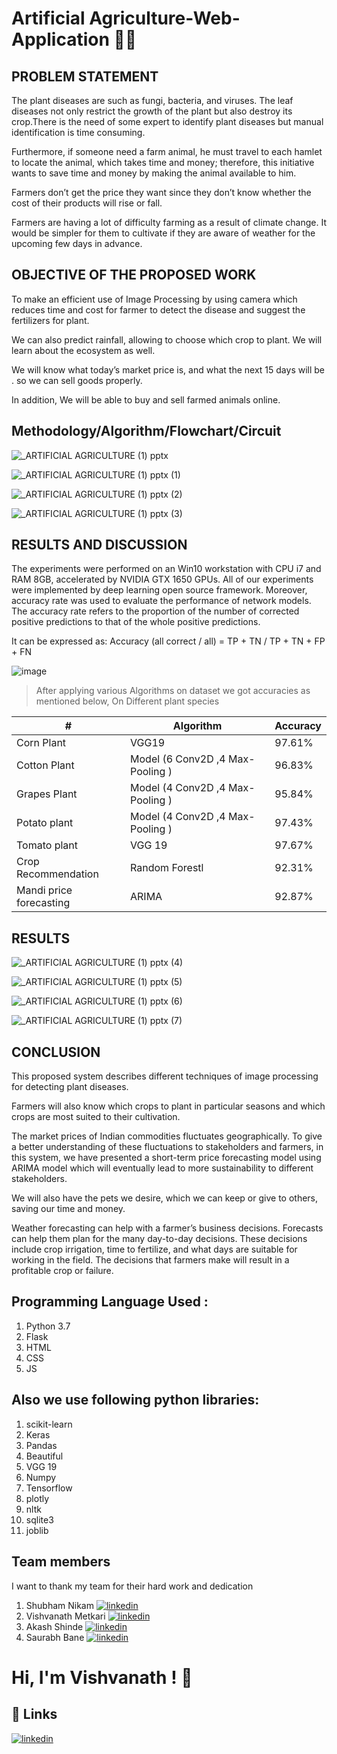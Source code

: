 # Artificial Agriculture-Web-Application 🧑‍🌾

## PROBLEM STATEMENT

The plant diseases are such as fungi, bacteria, and viruses. The leaf diseases not only restrict the growth
of the plant but also destroy its crop.There is the need of some expert to identify plant diseases but manual identification is time consuming.

Furthermore, if someone need a farm animal, he must travel to each hamlet to locate the animal, which
takes time and money; therefore, this initiative wants to save time and money by making the animal
available to him.

Farmers don’t get the price they want since they don’t know whether the cost of their products will rise
or fall.

Farmers are having a lot of difficulty farming as a result of climate change. It would be simpler for them
to cultivate if they are aware of weather for the upcoming few days in advance.


## OBJECTIVE OF THE PROPOSED WORK

To make an efficient use of Image Processing by using camera which reduces time and cost for farmer to
detect the disease and suggest the fertilizers for plant.

We can also predict rainfall, allowing to choose which crop to plant. We will learn about the ecosystem
as well.

We will know what today’s market price is, and what the next 15 days will be . so we can sell goods
properly.

In addition, We will be able to buy and sell farmed animals online.


## Methodology/Algorithm/Flowchart/Circuit


![_ARTIFICIAL AGRICULTURE (1) pptx](https://user-images.githubusercontent.com/63738852/183290990-1ac57a24-5ccb-4fd8-a788-45fe8ac7d7eb.jpg)

![_ARTIFICIAL AGRICULTURE (1) pptx (1)](https://user-images.githubusercontent.com/63738852/183290995-b858b931-91c2-477f-b433-dac1f40ea35b.jpg)

![_ARTIFICIAL AGRICULTURE (1) pptx (2)](https://user-images.githubusercontent.com/63738852/183291002-143251b7-982c-40b9-84fc-be88233ca687.jpg)

![_ARTIFICIAL AGRICULTURE (1) pptx (3)](https://user-images.githubusercontent.com/63738852/183291013-ac3c0af0-3686-4a6a-bcf4-4b21f28edda5.jpg)


## RESULTS AND DISCUSSION
The experiments were performed on an Win10 workstation with CPU i7 and RAM 8GB, accelerated by NVIDIA GTX 1650 GPUs.
 All of our experiments were implemented by deep learning open source framework. Moreover, accuracy rate was used to evaluate the performance of network models. The accuracy rate refers to the proportion of the number of corrected positive predictions to that of the whole positive predictions. 
 
 It can be expressed as:
                            Accuracy (all correct / all) = TP + TN / TP + TN + FP + FN
                                                  
                                                  
![image](https://user-images.githubusercontent.com/63738852/183291228-bc24e4a3-1358-40b9-a1ea-f688490dad85.png)      


> After applying various  Algorithms on dataset we got accuracies as mentioned below, On Different plant species 

                            
| #             | Algorithm     | Accuracy      |
| ------------- | ------------- | ------------- |
| Corn Plant    | VGG19         |           97.61%    |
|Cotton Plant   | Model (6 Conv2D ,4 Max-Pooling )  |       96.83%        |
| Grapes Plant  | Model (4 Conv2D ,4 Max-Pooling )  |        95.84%       |
| Potato plant  | Model (4 Conv2D ,4 Max-Pooling )  |        97.43%       |
| Tomato plant  | VGG 19         |        97.67%       |
|Crop Recommendation  | Random Forestl  |       92.31%        |
|Mandi price forecasting | ARIMA  |       92.87%        |


## RESULTS


![_ARTIFICIAL AGRICULTURE (1) pptx (4)](https://user-images.githubusercontent.com/63738852/183291018-2d24a733-b5fc-4b77-bcb3-ae496726d174.jpg)

![_ARTIFICIAL AGRICULTURE (1) pptx (5)](https://user-images.githubusercontent.com/63738852/183291024-5d981a25-127d-4b7a-892b-5bf6ba89f13a.jpg)

![_ARTIFICIAL AGRICULTURE (1) pptx (6)](https://user-images.githubusercontent.com/63738852/183291029-3e0f2550-33b2-4313-81a6-7a6966823817.jpg)

![_ARTIFICIAL AGRICULTURE (1) pptx (7)](https://user-images.githubusercontent.com/63738852/183291033-3d90364e-6a57-4051-a835-d7b273328323.jpg)



## CONCLUSION

This proposed system describes different techniques of image processing for detecting plant diseases.

Farmers will also know which crops to plant in particular seasons and which crops are most suited to their cultivation.

The market prices of Indian commodities fluctuates geographically. To give a better understanding of these fluctuations to stakeholders and farmers, in this system, we have presented a short-term price forecasting model using ARIMA model which will eventually lead to more sustainability to different stakeholders.

We will also have the pets we desire, which we can keep or give to others, saving our time and money.

Weather forecasting can help with a farmer’s business decisions. Forecasts can help them plan for the many day-to-day decisions. These decisions include crop irrigation, time to fertilize, and what days are suitable for working in the field. The decisions that farmers make will result in a profitable crop or failure.



## Programming Language Used :

1) Python 3.7
2) Flask 
3) HTML 
4) CSS 
5) JS

## Also we use following python libraries:

1) scikit-learn
2) Keras
3) Pandas
4) Beautiful
5) VGG 19
6) Numpy
7) Tensorflow 
8) plotly
9) nltk
10) sqlite3
11) joblib

## Team members 

I want to thank my team for their hard work and dedication

1) Shubham Nikam    [![linkedin](https://img.shields.io/badge/linkedin-0A66C2?style=for-the-badge&logo=linkedin&logoColor=white)](https://www.linkedin.com/in/shubham-nikam-b52ba41a3/)
2) Vishvanath Metkari   [![linkedin](https://img.shields.io/badge/linkedin-0A66C2?style=for-the-badge&logo=linkedin&logoColor=white)](https://www.linkedin.com/in/vishvanath-metkari-586617197/)
3) Akash Shinde    [![linkedin](https://img.shields.io/badge/linkedin-0A66C2?style=for-the-badge&logo=linkedin&logoColor=white)](https://www.linkedin.com/in/akash-shinde-3237b81b0/)
4) Saurabh Bane   [![linkedin](https://img.shields.io/badge/linkedin-0A66C2?style=for-the-badge&logo=linkedin&logoColor=white)](https://www.linkedin.com/in/saurabh-bane-86a6a71b1/)



# Hi, I'm Vishvanath ! 👋


## 🔗 Links
[![linkedin](https://img.shields.io/badge/linkedin-0A66C2?style=for-the-badge&logo=linkedin&logoColor=white)](https://www.linkedin.com/in/vishvanath-metkari-586617197/)
